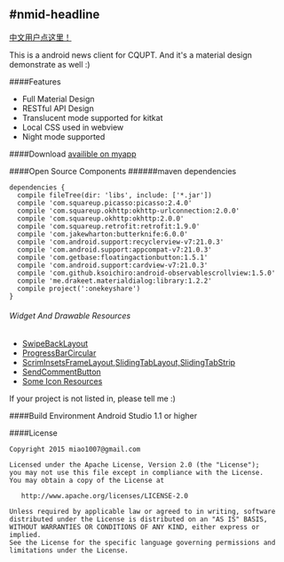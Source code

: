 #nmid-headline
--------
[中文用户点这里！](note/readme_chs.md)

This is a android news client for CQUPT. And it's a material design demonstrate as well :)


####Features
* Full Material Design
* RESTful API Design
* Translucent mode supported for kitkat
* Local CSS used in webview
* Night mode supported

####Download
[availible on myapp](http://sj.qq.com/myapp/detail.htm?apkName=cn.edu.cqupt.nmid.headline)


####Open Source Components
######maven dependencies

```
dependencies {
  compile fileTree(dir: 'libs', include: ['*.jar'])
  compile 'com.squareup.picasso:picasso:2.4.0'
  compile 'com.squareup.okhttp:okhttp-urlconnection:2.0.0'
  compile 'com.squareup.okhttp:okhttp:2.0.0'
  compile 'com.squareup.retrofit:retrofit:1.9.0'
  compile 'com.jakewharton:butterknife:6.0.0'
  compile 'com.android.support:recyclerview-v7:21.0.3'
  compile 'com.android.support:appcompat-v7:21.0.3'
  compile 'com.getbase:floatingactionbutton:1.5.1'
  compile 'com.android.support:cardview-v7:21.0.3'
  compile 'com.github.ksoichiro:android-observablescrollview:1.5.0'
  compile 'me.drakeet.materialdialog:library:1.2.2'
  compile project(':onekeyshare')
}
```

###### Widget And Drawable Resources

* [SwipeBackLayout](https://github.com/ikew0ng/SwipeBackLayout)
* [ProgressBarCircular](https://github.com/navasmdc/MaterialDesignLibrary)
* [ScrimInsetsFrameLayout,SlidingTabLayout,SlidingTabStrip](https://github.com/google/iosched/blob/master/android/src/main/java/com/google/samples/apps/iosched/ui/widget/ScrimInsetsFrameLayout.java)
* [SendCommentButton](https://github.com/frogermcs/InstaMaterial)
* [Some Icon Resources](https://github.com/xiprox/WaniKani-for-Android)

If your project is not listed in, please tell me :)


####Build Environment
Android Studio 1.1 or higher


####License
```
Copyright 2015 miao1007@gmail.com

Licensed under the Apache License, Version 2.0 (the "License");
you may not use this file except in compliance with the License.
You may obtain a copy of the License at

   http://www.apache.org/licenses/LICENSE-2.0

Unless required by applicable law or agreed to in writing, software
distributed under the License is distributed on an "AS IS" BASIS,
WITHOUT WARRANTIES OR CONDITIONS OF ANY KIND, either express or implied.
See the License for the specific language governing permissions and
limitations under the License.
```
